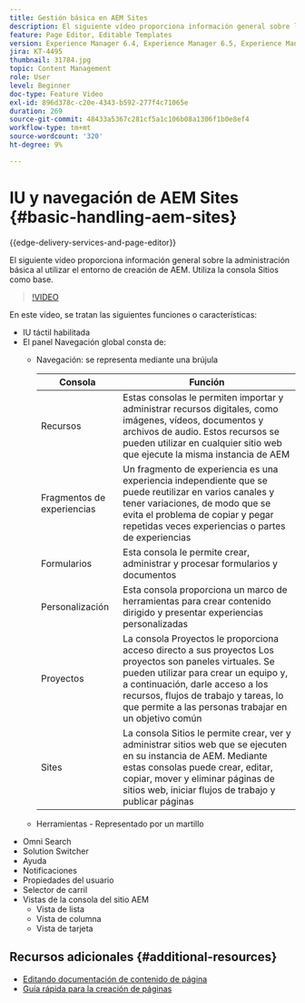 ```yaml
---
title: Gestión básica en AEM Sites
description: El siguiente vídeo proporciona información general sobre la administración básica al utilizar el entorno de creación de AEM. Utiliza la consola Sitios como base.
feature: Page Editor, Editable Templates
version: Experience Manager 6.4, Experience Manager 6.5, Experience Manager as a Cloud Service
jira: KT-4495
thumbnail: 31784.jpg
topic: Content Management
role: User
level: Beginner
doc-type: Feature Video
exl-id: 896d378c-c20e-4343-b592-277f4c71065e
duration: 269
source-git-commit: 48433a5367c281cf5a1c106b08a1306f1b0e8ef4
workflow-type: tm+mt
source-wordcount: '320'
ht-degree: 9%

---
```


# IU y navegación de AEM Sites {#basic-handling-aem-sites}

{{edge-delivery-services-and-page-editor}}

El siguiente vídeo proporciona información general sobre la administración básica al utilizar el entorno de creación de AEM. Utiliza la consola Sitios como base.

>[!VIDEO](https://video.tv.adobe.com/v/31784?quality=12&learn=on)

En este vídeo, se tratan las siguientes funciones o características:

* IU táctil habilitada
* El panel Navegación global consta de:
   * Navegación: se representa mediante una brújula

     | Consola | Función |
     |---|---|
     | Recursos | Estas consolas le permiten importar y administrar recursos digitales, como imágenes, vídeos, documentos y archivos de audio. Estos recursos se pueden utilizar en cualquier sitio web que ejecute la misma instancia de AEM | Comunidades | Esta consola le permite crear y administrar sitios de la comunidad para la participación y la habilitación | Comercio | Esto le permite administrar productos, catálogos de productos y pedidos relacionados con sus sitios de Commerce |
     | Fragmentos de experiencias | Un fragmento de experiencia es una experiencia independiente que se puede reutilizar en varios canales y tener variaciones, de modo que se evita el problema de copiar y pegar repetidas veces experiencias o partes de experiencias |
     | Formularios | Esta consola le permite crear, administrar y procesar formularios y documentos |
     | Personalización | Esta consola proporciona un marco de herramientas para crear contenido dirigido y presentar experiencias personalizadas |
     | Proyectos | La consola Proyectos le proporciona acceso directo a sus proyectos Los proyectos son paneles virtuales. Se pueden utilizar para crear un equipo y, a continuación, darle acceso a los recursos, flujos de trabajo y tareas, lo que permite a las personas trabajar en un objetivo común |
     | Sites | La consola Sitios le permite crear, ver y administrar sitios web que se ejecuten en su instancia de AEM. Mediante estas consolas puede crear, editar, copiar, mover y eliminar páginas de sitios web, iniciar flujos de trabajo y publicar páginas |

   * Herramientas - Representado por un martillo
* Omni Search
* Solution Switcher
* Ayuda
* Notificaciones
* Propiedades del usuario
* Selector de carril
* Vistas de la consola del sitio AEM
   * Vista de lista   
   * Vista de columna
   * Vista de tarjeta






## Recursos adicionales {#additional-resources}

* [Editando documentación de contenido de página](https://experienceleague.adobe.com/docs/experience-manager-cloud-service/sites/authoring/fundamentals/editing-content.html?lang=es)
* [Guía rápida para la creación de páginas](https://experienceleague.adobe.com/docs/experience-manager-cloud-service/sites/authoring/getting-started/quick-start.html?lang=es)

